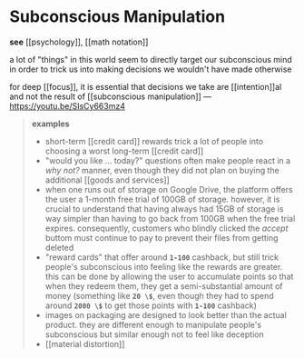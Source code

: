 # Subconscious Manipulation

**see** [[psychology]], [[math notation]]

a lot of "things" in this world seem to directly target our subconscious mind in order to trick us into making decisions we wouldn't have made otherwise

for deep [[focus]], it is essential that decisions we take are [[intention]]al and not the result of [[subconscious manipulation]] &mdash; <https://youtu.be/SIsCy663mz4>

> **examples**
>
> - short-term [[credit card]] rewards trick a lot of people into choosing a worst long-term [[credit card]]
> - "would you like ... today?" questions often make people react in a _why not?_ manner, even though they did not plan on buying the additional [[goods and services]]
> - when one runs out of storage on Google Drive, the platform offers the user a 1-month free trial of 100GB of storage. however, it is crucial to understand that having always had 15GB of storage is way simpler than having to go back from 100GB when the free trial expires. consequently, customers who blindly clicked the _accept_ buttom must continue to pay to prevent their files from getting deleted
> - "reward cards" that offer around **`1-100`** cashback, but still trick people's subconscious into feeling like the rewards are greater. this can be done by allowing the user to accumulate points so that when they redeem them, they get a semi-substantial amount of money (something like **`20 \$`**, even though they had to spend around **`2000 \$`** to get those points with **`1-100`** cashback)
> - images on packaging are designed to look better than the actual product. they are different enough to manipulate people's subconscious but similar enough not to feel like deception
> - [[material distortion]]
